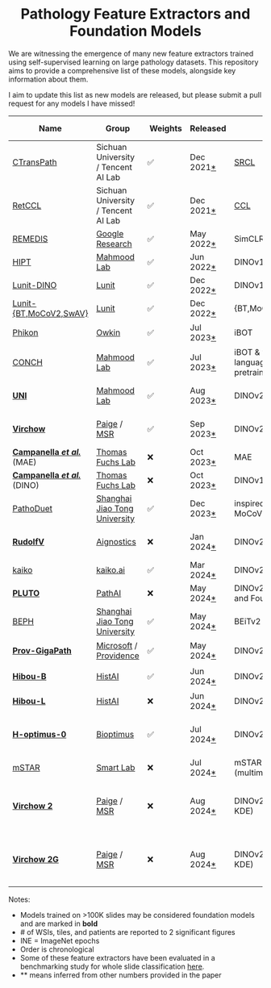 <div align="center">
<h1>Pathology Feature Extractors and Foundation Models</h1>
</div>

We are witnessing the emergence of many new feature extractors trained using self-supervised learning on large pathology datasets.
This repository aims to provide a comprehensive list of these models, alongside key information about them.

I aim to update this list as new models are released, but please submit a pull request for any models I have missed!

| Name                                                                                                                                              | Group                                                                                                    |  Weights           | Released                                                                                              | SSL                                                                             | WSIs                            | Tiles    | Patients   | Batch size | Iterations | Architecture           | Parameters | Embed dim | Input size |  Dataset                                         | Links                                                                                                                                                                                                                                                                                                                         |
| ------------------------------------------------------------------------------------------------------------------------------------------------- | -------------------------------------------------------------------------------------------------------- | ------------------ | ----------------------------------------------------------------------------------------------------- | ------------------------------------------------------------------------------- | ------------------------------- | -------- | ---------- | ---------- | ---------- | ---------------------- | ---------- | --------- | ---------- | ------------------------------------------------ | ----------------------------------------------------------------------------------------------------------------------------------------------------------------------------------------------------------------------------------------------------------------------------------------------------------------------------- |
| [CTransPath](https://www.sciencedirect.com/science/article/abs/pii/S1361841522002043)                                                             | Sichuan University / Tencent AI Lab                                                                      | :white_check_mark: | Dec 2021[\*](https://github.com/Xiyue-Wang/TransPath/commit/4b1c67655dd38cb192567b0981b6c1e9ade59ecf) | [SRCL](https://www.sciencedirect.com/science/article/abs/pii/S1361841522002043) | 32K                             | 16M      |            |            |            | Swin-Transformer       |            | 768       | 224        | TCGA, PAIP                                       | [<img src="https://raw.githubusercontent.com/FortAwesome/Font-Awesome/6.x/svgs/brands/github.svg" width="20">](https://github.com/Xiyue-Wang/TransPath)                                                                                                                                                                       |
| [RetCCL](https://www.sciencedirect.com/science/article/abs/pii/S1361841522002043)                                                                 | Sichuan University / Tencent AI Lab                                                                      | :white_check_mark: | Dec 2021[\*](https://github.com/Xiyue-Wang/RetCCL/commit/e6faf0bd85c8e7e617882dd5d74e644d28eac771)    | [CCL](https://www.sciencedirect.com/science/article/abs/pii/S1361841522002043)  | 32K                             | 16M      |            |            |            | ResNet-50              |            | 2048      | 224        | TCGA, PAIP                                       | [<img src="https://raw.githubusercontent.com/FortAwesome/Font-Awesome/6.x/svgs/brands/github.svg" width="20">](https://github.com/Xiyue-Wang/RetCCL)                                                                                                                                                                          |
| [REMEDIS](https://www.nature.com/articles/s41551-023-01049-7)                                                                                     | [Google Research](https://research.google)                                                               | :white_check_mark: | May 2022[\*](https://arxiv.org/abs/2205.09723v1)                                                      | SimCLR/BiT                                                                      | 29K                             | 50M      | 11K cases  | 4096       | 1.2M       | ResNet-50              |            | 2048      | 224        | TCGA                                             | [<img src="https://raw.githubusercontent.com/FortAwesome/Font-Awesome/6.x/svgs/brands/github.svg" width="20">](https://github.com/google-research/medical-ai-research-foundations)                                                                                                                                            |
| [HIPT](https://ieeexplore.ieee.org/document/9880275)                                                                                              | [Mahmood Lab](https://faisal.ai)                                                                         | :white_check_mark: | Jun 2022[\*](https://arxiv.org/abs/2206.02647v1)                                                      | DINOv1                                                                          | 11K                             | 100M     |            | 256        | 400K       | ViT-S                  |            | 384       | 256        | TCGA                                             | [<img src="https://raw.githubusercontent.com/FortAwesome/Font-Awesome/6.x/svgs/brands/github.svg" width="20">](https://github.com/mahmoodlab/HIPT)                                                                                                                                                                            |
| [Lunit-DINO](https://arxiv.org/abs/2212.04690)                                                                                                    | [Lunit](https://www.lunit.io)                                                                            | :white_check_mark: | Dec 2022[\*](https://arxiv.org/abs/2212.04690v1)                                                      | DINOv1                                                                          | 21K                             |          |            |            |            | ViT-S                  |            | 384       | 224        | TCGA                                             | [<img src="https://raw.githubusercontent.com/FortAwesome/Font-Awesome/6.x/svgs/brands/github.svg" width="20">](https://github.com/lunit-io/benchmark-ssl-pathology)                                                                                                                                                           |
| [Lunit-{BT,MoCoV2,SwAV}](https://arxiv.org/abs/2212.04690)                                                                                        | [Lunit](https://www.lunit.io)                                                                            | :white_check_mark: | Dec 2022[\*](https://arxiv.org/abs/2212.04690v1)                                                      | {BT,MoCoV2,SwAV}                                                                | 21K                             |          |            |            |            | ResNet-50              |            | 2048      | 224        | TCGA                                             | [<img src="https://raw.githubusercontent.com/FortAwesome/Font-Awesome/6.x/svgs/brands/github.svg" width="20">](https://github.com/lunit-io/benchmark-ssl-pathology)                                                                                                                                                           |
| [Phikon](https://www.medrxiv.org/content/10.1101/2023.07.21.23292757v2)                                                                           | [Owkin](https://www.owkin.com)                                                                           | :white_check_mark: | Jul 2023[\*](https://www.medrxiv.org/content/10.1101/2023.07.21.23292757v1)                           | iBOT                                                                            | 6.1K                            | 43M      | 5.6K       | 1440       | 155K       | ViT-B                  | 86M        | 768       | 224        | TCGA                                             | [<img src="https://raw.githubusercontent.com/FortAwesome/Font-Awesome/6.x/svgs/brands/github.svg" width="20">](https://github.com/owkin/HistoSSLscaling) [<img src="https://huggingface.co/datasets/huggingface/brand-assets/resolve/main/hf-logo.svg" width="25">](https://huggingface.co/owkin/phikon)                      |
| [CONCH](https://www.nature.com/articles/s41591-024-02856-4)                                                                                       | [Mahmood Lab](https://faisal.ai)                                                                         | :white_check_mark: | Jul 2023[\*](https://arxiv.org/abs/2307.12914v1)                                                      | iBOT & vision-language pretraining                                              | 21K                             | 16M      |            | 1024       | 80 epochs  | ViT-B                  | 86M        | 768       | 224        | proprietary                                      | [<img src="https://raw.githubusercontent.com/FortAwesome/Font-Awesome/6.x/svgs/brands/github.svg" width="20">](https://github.com/mahmoodlab/CONCH) [<img src="https://huggingface.co/datasets/huggingface/brand-assets/resolve/main/hf-logo.svg" width="25">](https://huggingface.co/MahmoodLab/CONCH)                       |
| **[UNI](https://www.nature.com/articles/s41591-024-02857-3)**                                                                                     | [Mahmood Lab](https://faisal.ai)                                                                         | :white_check_mark: | Aug 2023[\*](https://arxiv.org/abs/2308.15474v1)                                                      | DINOv2                                                                          | **100K**                        | 100M     |            |            |            | ViT-L                  |            | 1024      | 224        | proprietary (Mass-100K)                          | [<img src="https://raw.githubusercontent.com/FortAwesome/Font-Awesome/6.x/svgs/brands/github.svg" width="20">](https://github.com/mahmoodlab/UNI) [<img src="https://huggingface.co/datasets/huggingface/brand-assets/resolve/main/hf-logo.svg" width="25">](https://huggingface.co/MahmoodLab/UNI)                           |
| **[Virchow](https://www.nature.com/articles/s41591-024-03141-0)**                                                                                 | [Paige](https://paige.ai) / [MSR](https://www.microsoft.com/en-us/research/lab/microsoft-health-futures) | :white_check_mark: | Sep 2023[\*](https://arxiv.org/abs/2309.07778v1)                                                      | DINOv2                                                                          | **1.5M**                        |          | 120K       |            |            | ViT-H                  | 632M       | 2560      | 224        | proprietary (from MSKCC)                         | [<img src="https://huggingface.co/datasets/huggingface/brand-assets/resolve/main/hf-logo.svg" width="25">](https://huggingface.co/paige-ai/Virchow)                                                                                                                                                                           |
| **[Campanella _et al._](https://arxiv.org/abs/2310.07033)** (MAE)                                                                                 | [Thomas Fuchs Lab](https://www.hpims.org/labs/thomas-fuchs-lab/)                                         | :x:                | Oct 2023[\*](https://arxiv.org/abs/2310.07033v1)                                                      | MAE                                                                             | **420K**                        | 3.3B     | 77K        | 1080       | 1.3K INE   | ViT-L                  | 303M       |           | 224        | proprietary (MSHS)                               |
| **[Campanella _et al._](https://arxiv.org/abs/2310.07033)** (DINO)                                                                                | [Thomas Fuchs Lab](https://www.hpims.org/labs/thomas-fuchs-lab/)                                         | :x:                | Oct 2023[\*](https://arxiv.org/abs/2310.07033v1)                                                      | DINOv1                                                                          | **420K**                        | 3.3B     | 77K        | 1440       | 2.5K INE   | ViT-L                  | 303M       |           | 224        | proprietary (MSHS)                               |
| [PathoDuet](https://arxiv.org/abs/2312.09894)                                                                                                     | [Shanghai Jiao Tong University](https://life.sjtu.edu.cn/)                                               | :white_check_mark: | Dec 2023[\*](https://arxiv.org/abs/2312.09894v1)                                                      | inspired by MoCoV3                                                              | 11K                             | 13M      |            | 2048       | 100 epochs | ViT-B                  |            | 4096      | 224        | TCGA                                             | [<img src="https://raw.githubusercontent.com/FortAwesome/Font-Awesome/6.x/svgs/brands/github.svg" width="20">](https://github.com/openmedlab/PathoDuet)                                                                                                                                                                       |
| **[RudolfV](https://arxiv.org/abs/2401.04079)**                                                                                                   | [Aignostics](https://www.aignostics.com)                                                                 | :x:                | Jan 2024[\*](https://arxiv.org/abs/2401.04079v1)                                                      | DINOv2                                                                          | **100K**                        | 750M     | 36K        |            |            | ViT-L                  |            |           | 224        | proprietary (from EU & US), TCGA                 |
| [kaiko](https://arxiv.org/abs/2404.15217)                                                                                                         | [kaiko.ai](https://www.kaiko.ai)                                                                         | :white_check_mark: | Mar 2024[\*](https://arxiv.org/abs/2404.15217v1)                                                      | DINOv2                                                                          | 29K                             | 260M\*\* |            | 512        | 200 INE    | ViT-L                  |            | 1024      | 224        | TCGA                                             | [<img src="https://raw.githubusercontent.com/FortAwesome/Font-Awesome/6.x/svgs/brands/github.svg" width="20">](https://github.com/kaiko-ai/towards_large_pathology_fms)                                                                                                                                                       |
| **[PLUTO](https://arxiv.org/abs/2405.07905)**                                                                                                     | [PathAI](https://www.pathai.com)                                                                         | :x:                | May 2024[\*](https://arxiv.org/abs/2405.07905v1)                                                      | DINOv2 (+ MAE and Fourier loss)                                                 | **160K**                        | 200M     |            |            |            | FlexiViT-S             | 22M        |           | 224        | proprietary (PathAI)                             |                                                                                                                                                                                                                                                                                                                               |
| [BEPH](https://www.biorxiv.org/content/10.1101/2024.05.16.594499)                                                                                 | [Shanghai Jiao Tong University](https://life.sjtu.edu.cn/)                                               | :white_check_mark: | May 2024[\*](https://www.biorxiv.org/content/10.1101/2024.05.16.594499v1)                             | BEiTv2                                                                          | 12K                             | 12M      |            | 1024       |            | ViT-B                  | 193M       | 1024      | 224        | TCGA                                             | [<img src="https://raw.githubusercontent.com/FortAwesome/Font-Awesome/6.x/svgs/brands/github.svg" width="20">](https://github.com/Zhcyoung/BEPH)                                                                                                                                                                              |
| **[Prov-GigaPath](https://www.nature.com/articles/s41586-024-07441-w)**                                                                           | [Microsoft](https://www.microsoft.com/en-us/research/) / [Providence](https://www.providence.org)        | :white_check_mark: | May 2024[\*](https://www.nature.com/articles/s41586-024-07441-w)                                      | DINOv2                                                                          | **170K**                        | 1.4B     | 30K        | 384        |            | ViT                    |            | 1536      | 224        | proprietary (Providence)                         | [<img src="https://raw.githubusercontent.com/FortAwesome/Font-Awesome/6.x/svgs/brands/github.svg" width="20">](https://github.com/prov-gigapath/prov-gigapath) [<img src="https://huggingface.co/datasets/huggingface/brand-assets/resolve/main/hf-logo.svg" width="25">](https://huggingface.co/prov-gigapath/prov-gigapath) |
| **[Hibou-B](https://arxiv.org/abs/2406.05074)**                                                                                                   | [HistAI](https://www.hist.ai)                                                                            | :white_check_mark: | Jun 2024[\*](https://arxiv.org/abs/2406.05074v1)                                                      | DINOv2                                                                          | **1.1M**                        | 510M     | 310K cases | 1024       | 500K       | ViT-B                  | 86M        | 768       | 224        | proprietary                                      | [<img src="https://raw.githubusercontent.com/FortAwesome/Font-Awesome/6.x/svgs/brands/github.svg" width="20">](https://github.com/HistAI/hibou) [<img src="https://huggingface.co/datasets/huggingface/brand-assets/resolve/main/hf-logo.svg" width="25">](https://huggingface.co/histai/hibou-b)                             |
| **[Hibou-L](https://arxiv.org/abs/2406.05074)**                                                                                                   | [HistAI](https://www.hist.ai)                                                                            | :x:                | Jun 2024[\*](https://arxiv.org/abs/2406.05074v1)                                                      | DINOv2                                                                          | **1.1M**                        | 1.2B     | 310K cases | 1024       | 1.2M       | ViT-L                  |            | 1024      | 224        | proprietary                                      | [<img src="https://raw.githubusercontent.com/FortAwesome/Font-Awesome/6.x/svgs/brands/github.svg" width="20">](https://github.com/HistAI/hibou)                                                                                                                                                                               |
| **[H-optimus-0](https://www.bioptimus.com/news/bioptimus-launches-h-optimus-0-the-worlds-largest-open-source-ai-foundation-model-for-pathology)** | [Bioptimus](https://www.bioptimus.com)                                                                   | :white_check_mark: | Jul 2024[\*](https://github.com/bioptimus/releases/commit/f967dd8d6de387fc0926cbe29b35b3cc5abc5500)   | DINOv2/iBOT                                                                     | **500K** (across 4,000 clinics) | >100M    | 200K       |            |            | ViT-G with 4 registers | 1.1B       | 1536      | 224        | proprietary                                      | [<img src="https://raw.githubusercontent.com/FortAwesome/Font-Awesome/6.x/svgs/brands/github.svg" width="20">](https://github.com/bioptimus/releases/tree/main/models/h-optimus/v0)                                                                                                                                           |
| [mSTAR](https://arxiv.org/abs/2407.15362)                                                                                                         | [Smart Lab](https://hkustsmartlab.github.io)                                                             | :x:                | Jul 2024[\*](https://arxiv.org/abs/2407.15362v1)                                                      | mSTAR (multimodal)                                                              | 10K                             |          | 10K        |            |            | ViT-L                  |            |           | 224        | TCGA                                             |                                                                                                                                                                                                                                                                                                                               |
| **[Virchow 2](https://arxiv.org/abs/2408.00738)**                                                                                                 | [Paige](https://paige.ai) / [MSR](https://www.microsoft.com/en-us/research/lab/microsoft-health-futures) | :x:                | Aug 2024[\*](https://arxiv.org/abs/2408.00738v1)                                                      | DINOv2 (+ ECT and KDE)                                                          | **3.1M**                        | 2B       | 230K       | 4096       |            | ViT-H with 4 registers | 632M       | 3584      | 224        | proprietary (from MSKCC and international sites) |                                                                                                                                                                                                                                                                                                                               |
| **[Virchow 2G](https://arxiv.org/abs/2408.00738)**                                                                                                | [Paige](https://paige.ai) / [MSR](https://www.microsoft.com/en-us/research/lab/microsoft-health-futures) | :x:                | Aug 2024[\*](https://arxiv.org/abs/2408.00738v1)                                                      | DINOv2 (+ ECT and KDE)                                                          | **3.1M**                        | 2B       | 230K       | 3072       |            | ViT-G with 8 registers | 1.9B       | 3584      | 224        | proprietary (from MSKCC and international sites) |                                                                                                                                                                                                                                                                                                                               |

Notes:

- Models trained on >100K slides may be considered foundation models and are marked in **bold**
- \# of WSIs, tiles, and patients are reported to 2 significant figures
- INE = ImageNet epochs
- Order is chronological
- Some of these feature extractors have been evaluated in a benchmarking study for whole slide classification [here](https://arxiv.org/abs/2311.11772).
- \*\* means inferred from other numbers provided in the paper
